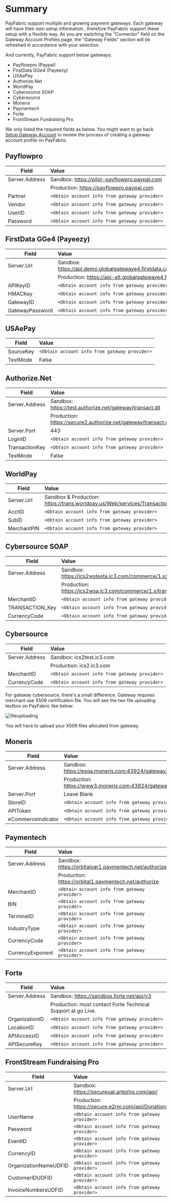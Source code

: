 # Summary

PayFabric support multiple and growing payment gateways. Each gateway will have their own setup information , therefore PayFabric support these setup with a flexible way. As you are switching the "Connector" field on the Gateway Account Profiles page, the "Gateway Fields" section will be refreshed in accordance with your selection.

And currently, PayFabric support below gateways.
* Payflowpro (Paypal)
* FirstData GGe4 (Payeezy)
* USAePey
* Authorize.Net
* WorldPay
* Cybersource SOAP
* Cybersource
* Moneris
* Paymentech
* Forte
* FrontStream Fundraising Pro

We only listed the required fields as below. You might want to go back [Setup Gateway Account](https://github.com/PayFabric/Portal/wiki#setup-gateway-account) to review the process of creating a gateway account profile on PayFabric.

## Payflowpro

| Field         | Value                   | 
| ------------- |:---------------------------- | 
| Server.Address| Sandbox: https://pilot-payflowpro.paypal.com |
|| Production: https://payflowpro.paypal.com | 
| Partner  | `<Obtain account info from gateway provider>`      |
| Vendor   | `<Obtain account info from gateway provider>`      |
| UserID   | `<Obtain account info from gateway provider>`      |
| Password | `<Obtain account info from gateway provider>`      |

## FirstData GGe4 (Payeezy)

| Field         | Value                   | 
| ------------- |:---------------------------- | 
| Server.Url      | Sandbox: https://api.demo.globalgatewaye4.firstdata.com/transaction/v12 | 
|| Production: https://api-alt.globalgatewaye4.firstdata.com |
| APIKeyID        | `<Obtain account info from gateway provider>`      |
| HMACKey         | `<Obtain account info from gateway provider>`      |
| GatewayID       | `<Obtain account info from gateway provider>`      |
| GatewayPassword | `<Obtain account info from gateway provider>`      |

## USAePay

| Field                | Value                   | 
| -------------------- |:---------------------------- | 
| SourceKey           | `<Obtain account info from gateway provider>`      |
| TestMode            | False      |

## Authorize.Net

| Field                | Value                   | 
| -------------------- |:---------------------------- | 
| Server.Address      | Sandbox: https://test.authorize.net/gateway/transact.dll |
|| Production: https://secure2.authorize.net/gateway/transact.dll | 
| Server.Port         | 443 |
| LoginID             | `<Obtain account info from gateway provider>`      |
| TransactionKey      | `<Obtain account info from gateway provider>`      |
| TestMode            | False|


## WorldPay

| Field                | Value                   | 
| -------------------- |:---------------------------- | 
| Server.Url           | Sandbox & Production: https://trans.worldpay.us/Web/services/TransactionService |
| AcctID               | `<Obtain account info from gateway provider>`      |
| SubID                | `<Obtain account info from gateway provider>`      |
| MerchantPIN          | `<Obtain account info from gateway provider>`      |

## Cybersource SOAP

| Field                | Value                   | 
| -------------------- |:---------------------------- | 
| Server.Address       | Sandbox: https://ics2wstesta.ic3.com/commerce/1.x/transactionProcessor |
|| Production: https://ics2wsa.ic3.com/commerce/1.x/transactionProcessor/ | 
| MerchantID           | `<Obtain account info from gateway provider>` |
| TRANSACTION_Key      | `<Obtain account info from gateway provider>` |
| CurrencyCode         | `<Obtain account info from gateway provider>` |

## Cybersource

| Field                | Value                   | 
| -------------------- |:---------------------------- | 
| Server.Address       | Sandbox: ics2test.ic3.com | 
|| Production: ics2.ic3.com|
| MerchantID           | `<Obtain account info from gateway provider>` |
| CurrencyCode         | `<Obtain account info from gateway provider>` |

For gateway cybersource, there's a small difference. Gateway requires merchant use X509 certification file. You will see the two file uploading textbox on PayFabric like below:

![fileuploading](https://s3-us-west-1.amazonaws.com/github-screenshot-repository/v2/gateway_cybersource.png)

You will have to upload your X509 files allocated from gateway.

## Moneris

| Field                | Value                   | 
| -------------------- |:---------------------------- | 
| Server.Address       | Sandbox: https://esqa.moneris.com:43924/gateway2/servlet/MpgRequest |
|| Production: https://www3.moneris.com:43924/gateway2/servlet/MpgRequest | 
| Server.Port          | Leave Blank          |
| StoreID              | `<Obtain account info from gateway provider>` |
| APIToken             | `<Obtain account info from gateway provider>` |
| eCommerceIndicator   | `<Obtain account info from gateway provider>` |

## Paymentech

| Field                | Value                   | 
| -------------------- |:---------------------------- | 
| Server.Address       | Sandbox: https://orbitalvar1.paymentech.net/authorize |
|| Production: https://orbital1.paymentech.net/authorize | 
| MerchantID           | `<Obtain account info from gateway provider>`|
| BIN                  | `<Obtain account info from gateway provider>` |
| TerminalID           | `<Obtain account info from gateway provider>` |
| IndustryType         | `<Obtain account info from gateway provider>` |
| CurrencyCode         | `<Obtain account info from gateway provider>` |
| CurrencyExponent     | `<Obtain account info from gateway provider>` |

## Forte

| Field                | Value                   | 
| -------------------- |:---------------------------- | 
| Server.Address       | Sandbox: https://sandbox.forte.net/api/v3 |
|| Production: must contact Forte Technical Support at go Live. | 
| OrganizationID       | `<Obtain account info from gateway provider>`|
| LocationID           | `<Obtain account info from gateway provider>` |
| APIAccessID          | `<Obtain account info from gateway provider>` |
| APISecureKey         | `<Obtain account info from gateway provider>` |

## FrontStream Fundraising Pro

| Field                | Value                   | 
| -------------------- |:---------------------------- | 
| Server.Url           | Sandbox: https://secureuat.artezhq.com/api/ |
|| Production: https://secure.e2rm.com/api/Donations | 
| UserName             | `<Obtain account info from gateway provider>`|
| Password             | `<Obtain account info from gateway provider>` |
| EventID              | `<Obtain account info from gateway provider>` |
| CurrencyID           | `<Obtain account info from gateway provider>` |
| OrganizationNameUDFID| `<Obtain account info from gateway provider>` |
| CustomerIDUDFID      | `<Obtain account info from gateway provider>` |
| InvoiceNumbersUDFID  | `<Obtain account info from gateway provider>` |
